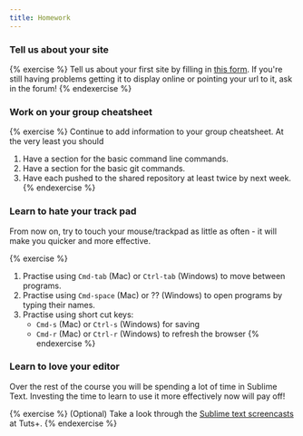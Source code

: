 ```yaml
---
title: Homework
---
```


### Tell us about your site

{% exercise %}
Tell us about your first site by filling in [this form](https://docs.google.com/forms/d/1V8wA--rmXQ8KvPmpooLZEZPwl7Vp64-XRPlOea9rRlU/viewform). If you're still having problems getting it to display online or pointing your url to it, ask in the forum!
{% endexercise %}

### Work on your group cheatsheet

{% exercise %}
Continue to add information to your group cheatsheet. At the very least you should
1. Have a section for the basic command line commands.
2. Have a section for the basic git commands.
3. Have each pushed to the shared repository at least twice by next week.
{% endexercise %}

### Learn to hate your track pad

From now on, try to touch your mouse/trackpad as little as often - it will make you quicker and more effective.

{% exercise %}
1. Practise using `Cmd-tab` (Mac) or `Ctrl-tab` (Windows) to move between programs.
2. Practise using `Cmd-space` (Mac) or ?? (Windows) to open programs by typing their names.
3. Practise using short cut keys:
    - `Cmd-s` (Mac) or `Ctrl-s` (Windows) for saving
    - `Cmd-r` (Mac) or `Ctrl-r` (Windows) to refresh the browser
{% endexercise %}


### Learn to love your editor

Over the rest of the course you will be spending a lot of time in Sublime Text. Investing the time to learn to use it more effectively now will pay off!

{% exercise %}
(Optional) Take a look through the [Sublime text screencasts](https://tutsplus.com/course/improve-workflow-in-sublime-text-2/) at Tuts+.
{% endexercise %}